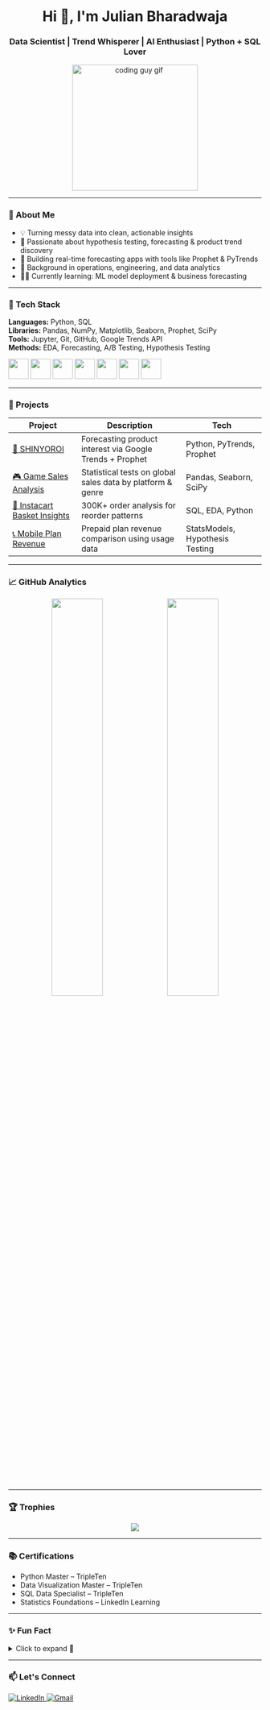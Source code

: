 
<h1 align="center">Hi 👋, I'm Julian Bharadwaja</h1>
<h3 align="center">Data Scientist | Trend Whisperer | AI Enthusiast | Python + SQL Lover</h3>

<p align="center">
  <img src="https://media.giphy.com/media/bGgsc5mWoryfgKBx1u/giphy.gif" width="250" alt="coding guy gif"/>
</p>

---

### 🧠 About Me

- 💡 Turning messy data into clean, actionable insights  
- 🧪 Passionate about hypothesis testing, forecasting & product trend discovery  
- 🤖 Building real-time forecasting apps with tools like Prophet & PyTrends  
- 🎯 Background in operations, engineering, and data analytics  
- 🧑‍💻 Currently learning: ML model deployment & business forecasting

---

### 🔧 Tech Stack

**Languages:** Python, SQL  
**Libraries:** Pandas, NumPy, Matplotlib, Seaborn, Prophet, SciPy  
**Tools:** Jupyter, Git, GitHub, Google Trends API  
**Methods:** EDA, Forecasting, A/B Testing, Hypothesis Testing

<p align="left">
  <img src="https://cdn.jsdelivr.net/gh/devicons/devicon/icons/python/python-original.svg" width="40" /> 
  <img src="https://cdn.jsdelivr.net/gh/devicons/devicon/icons/pandas/pandas-original.svg" width="40" /> 
  <img src="https://cdn.jsdelivr.net/gh/devicons/devicon/icons/numpy/numpy-original.svg" width="40" />
  <img src="https://cdn.jsdelivr.net/gh/devicons/devicon/icons/jupyter/jupyter-original.svg" width="40" />
  <img src="https://cdn.jsdelivr.net/gh/devicons/devicon/icons/mysql/mysql-original.svg" width="40" />
  <img src="https://cdn.jsdelivr.net/gh/devicons/devicon/icons/git/git-original.svg" width="40" />
  <img src="https://cdn.jsdelivr.net/gh/devicons/devicon/icons/github/github-original.svg" width="40" />
</p>

---

### 🚀 Projects

| Project | Description | Tech |
|--------|-------------|------|
| [🔮 SHINYOROI](https://github.com/jbharadwaja/SHINYOROI) | Forecasting product interest via Google Trends + Prophet | Python, PyTrends, Prophet |
| [🎮 Game Sales Analysis](https://github.com/jbharadwaja/Video-Game-Sales-Forecasting) | Statistical tests on global sales data by platform & genre | Pandas, Seaborn, SciPy |
| [🛒 Instacart Basket Insights](https://github.com/jbharadwaja/Instacart-Market-Basket-Analysis) | 300K+ order analysis for reorder patterns | SQL, EDA, Python |
| [📞 Mobile Plan Revenue](https://github.com/jbharadwaja/Phone-Plan-Revenue-Statistic-Data-Analysis) | Prepaid plan revenue comparison using usage data | StatsModels, Hypothesis Testing |

---

### 📈 GitHub Analytics

<p align="center">
  <img src="https://github-readme-stats.vercel.app/api?username=jbharadwaja&show_icons=true&theme=tokyonight" width="45%" />
  <img src="https://github-readme-stats.vercel.app/api/top-langs/?username=jbharadwaja&layout=compact&theme=tokyonight" width="45%" />
</p>

---

### 🏆 Trophies

<p align="center">
  <img src="https://github-profile-trophy.vercel.app/?username=jbharadwaja&theme=gruvbox&no-frame=true&column=7" />
</p>

---

### 📚 Certifications

- Python Master – TripleTen  
- Data Visualization Master – TripleTen  
- SQL Data Specialist – TripleTen  
- Statistics Foundations – LinkedIn Learning

---

### ✨ Fun Fact

<details>
  <summary>Click to expand 👀</summary>
  I forecasted Google search interest for memory foam pillows and considered launching a store based on the results. Data is powerful.
</details>

---

### 📫 Let's Connect

<p>
  <a href="https://www.linkedin.com/in/julian-bharadwaja">
    <img src="https://img.shields.io/badge/LinkedIn-blue?logo=linkedin&style=for-the-badge" alt="LinkedIn" />
  </a>
  <a href="mailto:bharadwajajulian@gmail.com">
    <img src="https://img.shields.io/badge/Gmail-Red?logo=gmail&style=for-the-badge" alt="Gmail" />
  </a>
</p>
